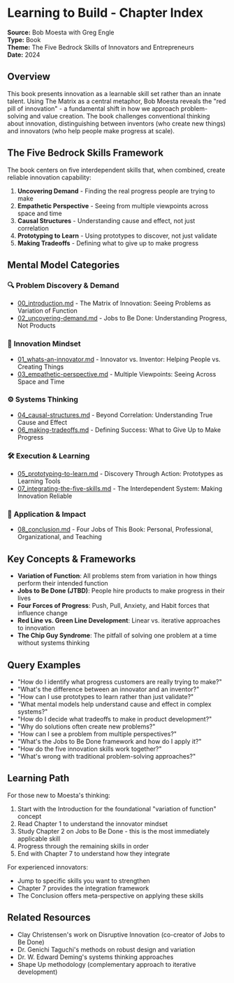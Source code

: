 # Learning to Build - Chapter Index

**Source:** Bob Moesta with Greg Engle  
**Type:** Book  
**Theme:** The Five Bedrock Skills of Innovators and Entrepreneurs  
**Date:** 2024  

## Overview

This book presents innovation as a learnable skill set rather than an innate talent. Using The Matrix as a central metaphor, Bob Moesta reveals the "red pill of innovation" - a fundamental shift in how we approach problem-solving and value creation. The book challenges conventional thinking about innovation, distinguishing between inventors (who create new things) and innovators (who help people make progress at scale).

## The Five Bedrock Skills Framework

The book centers on five interdependent skills that, when combined, create reliable innovation capability:

1. **Uncovering Demand** - Finding the real progress people are trying to make
2. **Empathetic Perspective** - Seeing from multiple viewpoints across space and time  
3. **Causal Structures** - Understanding cause and effect, not just correlation
4. **Prototyping to Learn** - Using prototypes to discover, not just validate
5. **Making Tradeoffs** - Defining what to give up to make progress

## Mental Model Categories

### 🔍 **Problem Discovery & Demand**
- [00_introduction.md](00_introduction.md) - The Matrix of Innovation: Seeing Problems as Variation of Function
- [02_uncovering-demand.md](02_uncovering-demand.md) - Jobs to Be Done: Understanding Progress, Not Products

### 🧠 **Innovation Mindset**
- [01_whats-an-innovator.md](01_whats-an-innovator.md) - Innovator vs. Inventor: Helping People vs. Creating Things
- [03_empathetic-perspective.md](03_empathetic-perspective.md) - Multiple Viewpoints: Seeing Across Space and Time

### ⚙️ **Systems Thinking**
- [04_causal-structures.md](04_causal-structures.md) - Beyond Correlation: Understanding True Cause and Effect
- [06_making-tradeoffs.md](06_making-tradeoffs.md) - Defining Success: What to Give Up to Make Progress

### 🛠️ **Execution & Learning**
- [05_prototyping-to-learn.md](05_prototyping-to-learn.md) - Discovery Through Action: Prototypes as Learning Tools
- [07_integrating-the-five-skills.md](07_integrating-the-five-skills.md) - The Interdependent System: Making Innovation Reliable

### 🎯 **Application & Impact**
- [08_conclusion.md](08_conclusion.md) - Four Jobs of This Book: Personal, Professional, Organizational, and Teaching

## Key Concepts & Frameworks

- **Variation of Function**: All problems stem from variation in how things perform their intended function
- **Jobs to Be Done (JTBD)**: People hire products to make progress in their lives
- **Four Forces of Progress**: Push, Pull, Anxiety, and Habit forces that influence change
- **Red Line vs. Green Line Development**: Linear vs. iterative approaches to innovation
- **The Chip Guy Syndrome**: The pitfall of solving one problem at a time without systems thinking

## Query Examples

- "How do I identify what progress customers are really trying to make?"
- "What's the difference between an innovator and an inventor?"
- "How can I use prototypes to learn rather than just validate?"
- "What mental models help understand cause and effect in complex systems?"
- "How do I decide what tradeoffs to make in product development?"
- "Why do solutions often create new problems?"
- "How can I see a problem from multiple perspectives?"
- "What's the Jobs to Be Done framework and how do I apply it?"
- "How do the five innovation skills work together?"
- "What's wrong with traditional problem-solving approaches?"

## Learning Path

For those new to Moesta's thinking:
1. Start with the Introduction for the foundational "variation of function" concept
2. Read Chapter 1 to understand the innovator mindset
3. Study Chapter 2 on Jobs to Be Done - this is the most immediately applicable skill
4. Progress through the remaining skills in order
5. End with Chapter 7 to understand how they integrate

For experienced innovators:
- Jump to specific skills you want to strengthen
- Chapter 7 provides the integration framework
- The Conclusion offers meta-perspective on applying these skills

## Related Resources

- Clay Christensen's work on Disruptive Innovation (co-creator of Jobs to Be Done)
- Dr. Genichi Taguchi's methods on robust design and variation
- Dr. W. Edward Deming's systems thinking approaches
- Shape Up methodology (complementary approach to iterative development)